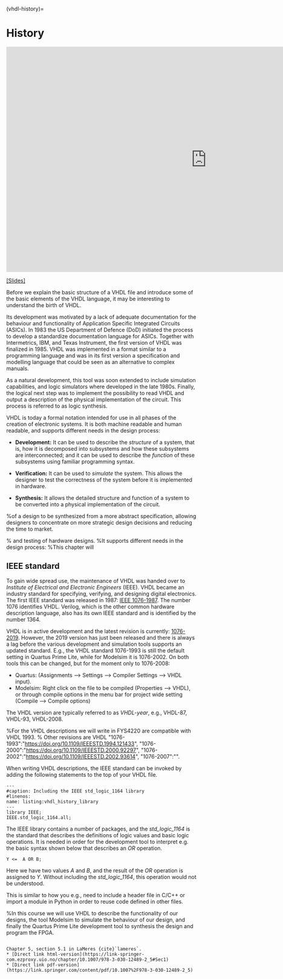 (vhdl-history)=
# History

<div class="video-container">
<iframe width="1058" height="595" src="https://www.youtube.com/embed/2xXKKpA9o4w" title="A brief historical view on VHDL" frameborder="0" allow="accelerometer; autoplay; clipboard-write; encrypted-media; gyroscope; picture-in-picture" allowfullscreen></iframe>
</div>

[[Slides]](https://www.uio.no/studier/emner/matnat/fys/FYS4220/h22/lecture-slides/vhdl_history.pdf)

Before we explain the basic structure of a VHDL file and introduce some of the basic elements of the VHDL language, it may be interesting to understand the birth of VHDL. 


Its development was motivated by a lack of adequate documentation for the behaviour and functionality of Application Specific Integrated Circuits (ASICs). In 1983 the US Department of Defence (DoD) initiated the process to develop a standardize documentation language for ASICs. Together with Intermetrics, IBM, and Texas Instrument, the first version of VHDL was finalized in 1985. VHDL was implemented in a format similar to a programming language and was in its first version a specification and modelling language that could be seen as an alternative to complex manuals. 

As a natural development, this tool was soon extended to include simulation capabilities, and logic simulators where developed in the late 1980s. Finally, the logical next step was to implement the possibility to read VHDL and output a description of the physical implementation of the circuit. This process is referred to as logic synthesis.



VHDL is today a formal notation intended for use in all phases of the creation of electronic systems. It is both machine readable and human readable, and supports different needs in the design process:

* **Development:** It can be used to describe the *structure* of a system, that is, how it is decomposed into subsystems and how these subsystems are interconnected; and it can be used to describe the *function* of these subsystems using familiar programming syntax.

* **Verification:** It can be used to *simulate* the system. This allows the designer to test the correctness of the system before it is implemented in hardware. 

* **Synthesis:** It allows the detailed structure and function of a system to be converted into a physical implementation of the circuit.


%of a design to be synthesized from a more abstract specification, allowing designers to concentrate on more strategic design decisions and reducing the time to market. 

% and testing of hardware designs.
%It supports different needs in the design process:
%This chapter will 

## IEEE standard 

To gain wide spread use, the maintenance of VHDL was handed over to *Institute of Electrical and Electronic Engineers* (IEEE). VHDL became an industry standard for specifying, verifying, and designing digital electronics.  The first IEEE standard was released in 1987: [IEEE 1076-1987](https://doi.org/10.1109/IEEESTD.1988.122645). The number 1076 identifies VHDL. Verilog, which is the other common hardware description language, also has its own IEEE standard and is identified by the number 1364. 

VHDL is in active development and the latest revision is currently:  [1076-2019](https://doi.org/10.1109/IEEESTD.2019.8938196). However, the 2019 version has just been released and there is always a lag before the various development and simulation tools supports an updated standard. E.g., the VHDL standard 1076-1993 is still the default setting in Quartus Prime Lite, while for Modelsim it is 1076-2002. On both tools this can be changed, but for the moment only to 1076-2008:
* Quartus: (Assignments --> Settings --> Compiler Settings --> VHDL input).
* Modelsim: Right click on the file to be compiled (Properties --> VHDL), or through compile options in the menu bar for project wide setting (Compile --> Compile options)

The VHDL version are typically referred to as *VHDL-year*, e.g., VHDL-87, VHDL-93, VHDL-2008. 

%For the VHDL descriptions we will write in FYS4220 are compatible with VHDL 1993.
% Other revisions are VHDL "1076-1993":"https://doi.org/10.1109/IEEESTD.1994.121433", "1076-2000":"https://doi.org/10.1109/IEEESTD.2000.92297", "1076-2002":"https://doi.org/10.1109/IEEESTD.2002.93614", "1076-2007":"".

When writing VHDL descriptions, the IEEE standard can be invoked by adding the following statements to the top of your VHDL file. 

```{code-block} vhdl
---
#caption: Including the IEEE std_logic_1164 library
#linenos: 
name: listing:vhdl_history_library 
---
library IEEE;
IEEE.std_logic_1164.all;
```

The IEEE library contains a number of packages, and the *std_logic_1164* is the standard that describes the definitions of logic values and basic logic operations. It is needed in order for the development tool to interpret e.g. the basic syntax shown below that describes an *OR* operation.

```{code-block} vhdl
Y <=  A OR B;
```

Here we have two values *A* and *B*, and the result of the *OR* operation is assigned to *Y*. Without including the *std_logic_1164*, this operation would not be understood.

This is similar to how you e.g., need to include a header file in C/C++ or import a module in Python in order to reuse code defined in other files.

%In this course we will use VHDL to describe the functionality of our designs, the tool Modelsim to simulate the behaviour of our design, and finally the Quartus Prime Lite development tool to synthesis the design and program the FPGA.

<!-- https://www.youtube.com/watch?v=4ntXSyOhlBY-->


```{admonition} Supplementary suggested reading:

Chapter 5, section 5.1 in LaMeres {cite}`lameres`.
* [Direct link html-version](https://link-springer-com.ezproxy.uio.no/chapter/10.1007/978-3-030-12489-2_5#Sec1)
* [Direct link pdf-version](https://link.springer.com/content/pdf/10.1007%2F978-3-030-12489-2_5)
```


